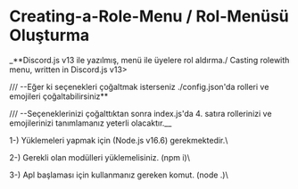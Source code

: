 # Creating-a-Role-Menu / Rol-Menüsü Oluşturma
_**Discord.js v13 ile yazılmış, menü ile üyelere rol aldırma./ Casting rolewith menu, written in Discord.js v13>


/// --Eğer ki seçenekleri çoğaltmak isterseniz ./config.json'da rolleri ve emojileri çoğaltabilirsiniz**

/// --Seçeneklerinizi çoğalttıktan sonra index.js'da 4. satıra rollerinizi ve emojilerinizi tanımlamanız yeterli olacaktır.__

1-) Yüklemeleri yapmak için (Node.js v16.6) gerekmektedir.\

2-) Gerekli olan modülleri yüklemelisiniz. (npm i)\

3-) Apl başlaması için kullanmanız gereken komut. (node .)\

